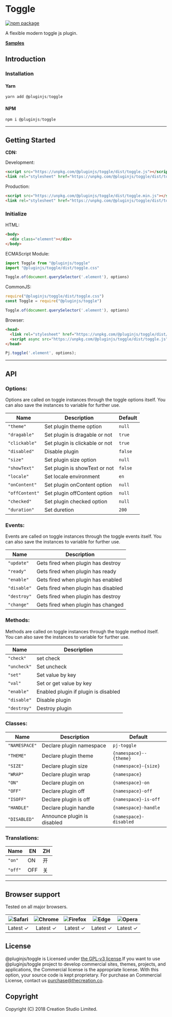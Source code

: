# Toggle
[![npm package](https://img.shields.io/npm/v/@pluginjs/toggle.svg)](https://www.npmjs.com/package/@pluginjs/toggle)

A flexible modern toggle js plugin.

**[Samples](https://codesandbox.io/s/github/pluginjs/plugin.js/tree/master/modules/toggle/samples)**

## Introduction
### Installation

#### Yarn
```javascript
yarn add @pluginjs/toggle
```
#### NPM
```javascript
npm i @pluginjs/toggle
```
---

## Getting Started

**CDN:**

Development:
```html
<script src="https://unpkg.com/@pluginjs/toggle/dist/toggle.js"></script>
<link rel="stylesheet" href="https://unpkg.com/@pluginjs/toggle/dist/toggle.css">
```
Production:
```html
<script src="https://unpkg.com/@pluginjs/toggle/dist/toggle.min.js"></script>
<link rel="stylesheet" href="https://unpkg.com/@pluginjs/toggle/dist/toggle.min.css">
```

### Initialize
HTML:
```html
<body>
  <div class="element"></div>
</body>
```
ECMAScript Module:
```javascript
import Toggle from "@pluginjs/toggle"
import "@pluginjs/toggle/dist/toggle.css"

Toggle.of(document.querySelector('.element'), options)
```
CommonJS:
```javascript
require("@pluginjs/toggle/dist/toggle.css")
const Toggle = require("@pluginjs/toggle")

Toggle.of(document.querySelector('.element'), options)
```
Browser:
```html
<head>
  <link rel="stylesheet" href="https://unpkg.com/@pluginjs/toggle/dist/toggle.css">
  <script async src="https://unpkg.com/@pluginjs/toggle/dist/toggle.js"></script>
</head>
```
```javascript
Pj.toggle('.element', options);
```
---
## API

### Options:
Options are called on toggle instances through the toggle options itself.
You can also save the instances to variable for further use.

Name | Description | Default
-----|--------------|-----
`"theme"` | Set plugin theme option | `null`
`"dragable"` | Set plugin is dragable or not | `true`
`"clickable"` | Set plugin is clickable or not | `true`
`"disabled"` | Disable plugin | `false`
`"size"` | Set plugin size option | `null`
`"showText"` | Set plugin is showText or not | `false`
`"locale"` | Set locale environment | `en`
`"onContent"` | Set plugin onContent option | `null`
`"offContent"` | Set plugin offContent option | `null`
`"checked"` | Set plugin checked option | `null`
`"duration"` | Set duretion | `200`

### Events:
Events are called on toggle instances through the toggle events itself.
You can also save the instances to variable for further use.

Name | Description
-----|-----
`"update"` | Gets fired when plugin has destroy
`"ready"` | Gets fired when plugin has ready
`"enable"` | Gets fired when plugin has enabled
`"disable"` | Gets fired when plugin has disabled
`"destroy"` | Gets fired when plugin has destroy
`"change"` | Gets fired when plugin has changed


### Methods:
Methods are called on toggle instances through the toggle method itself.
You can also save the instances to variable for further use.

Name | Description
-----|-----
`"check"` | set check
`"uncheck"` | Set uncheck
`"set"` | Set value by key
`"val"` | Set or get value by key
`"enable"` | Enabled plugin if plugin is disabled
`"disable"` | Disable plugin
`"destroy"` | Destroy plugin


### Classes:
Name | Description | Default
-----|------|------
`"NAMESPACE"` | Declare plugin namespace | `pj-toggle`
`"THEME"` | Declare plugin theme | `{namespace}--{theme}`
`"SIZE"` | Declare plugin size | `{namespace}-{size}`
`"WRAP"` | Declare plugin wrap | `{namespace}`
`"ON"` | Declare plugin on | `{namespace}-on`
`"OFF"` | Declare plugin off | `{namespace}-off`
`"ISOFF"` | Declare plugin is off | `{namespace}-is-off`
`"HANDLE"` | Declare plugin handle | `{namespace}-handle`
`"DISABLED"` | Announce plugin is disabled | `{namespace}-disabled`


### Translations:
Name | EN | ZH
-----|------|-------
`"on"` | ON | 开
`"off"` | OFF | 关


---

## Browser support

Tested on all major browsers.

| <img src="https://raw.githubusercontent.com/alrra/browser-logos/master/src/safari/safari_32x32.png" alt="Safari"> | <img src="https://raw.githubusercontent.com/alrra/browser-logos/master/src/chrome/chrome_32x32.png" alt="Chrome"> | <img src="https://raw.githubusercontent.com/alrra/browser-logos/master/src/firefox/firefox_32x32.png" alt="Firefox"> | <img src="https://raw.githubusercontent.com/alrra/browser-logos/master/src/edge/edge_32x32.png" alt="Edge"> | <img src="https://raw.githubusercontent.com/alrra/browser-logos/master/src/opera/opera_32x32.png" alt="Opera"> |
|:--:|:--:|:--:|:--:|:--:|
| Latest ✓ | Latest ✓ | Latest ✓ | Latest ✓ | Latest ✓ |

## License
@pluginjs/toggle is Licensed under [the GPL-v3 license](LICENSE).If you want to use @pluginjs/toggle project to develop commercial sites, themes, projects, and applications, the Commercial license is the appropriate license. With this option, your source code is kept proprietary. For purchase an Commercial License, contact us purchase@thecreation.co.

## Copyright
Copyright (C) 2018 Creation Studio Limited.